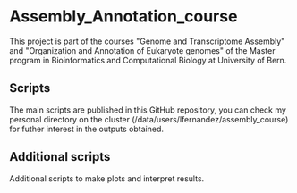 # Assembly_Annotation_course
This project is part of the courses "Genome and Transcriptome Assembly" and "Organization and Annotation of Eukaryote genomes" of the Master program in Bioinformatics and Computational Biology at University of Bern.

## Scripts
The main scripts are published in this GitHub repository, you can check my personal directory on the cluster (/data/users/lfernandez/assembly_course) for futher interest in the outputs obtained.

## Additional scripts
Additional scripts to make plots and interpret results.
